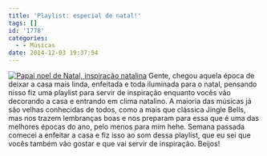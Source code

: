 ```yaml
---
title: 'Playlist: especial de natal!'
tags: []
id: '1778'
categories:
  - - Músicas
date: 2014-12-03 19:37:54
---
```


[![Papai noel de Natal, inspiração natalina ](http://natalia.blog.br/wp-content/uploads/2014/12/papi-noel.jpg)](http://natalia.blog.br/wp-content/uploads/2014/12/papi-noel.jpg) Gente, chegou aquela época de deixar a casa mais linda, enfeitada e toda iluminada para o natal, pensando nisso fiz uma playlist para servir de inspiração enquanto vocês vão decorando a casa e entrando em clima natalino. A maioria das músicas já são velhas conhecidas de todos, como a mais que clássica Jingle Bells, mas nos trazem lembranças boas e nos preparam para essa que é uma das melhores épocas do ano, pelo menos para mim hehe. Semana passada comecei a enfeitar a casa e fiz isso ao som dessa playlist, que eu sei que vocês também vão gostar e que vai servir de inspiração.  Beijos!
